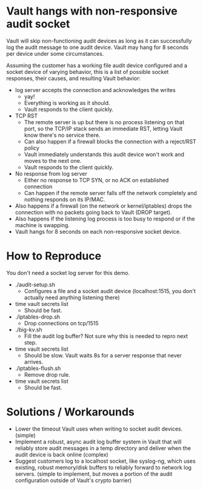 # Vault hangs with non-responsive audit socket

Vault will skip non-functioning audit devices as long as it can successfully log the audit message to one audit device. Vault may hang for 8 seconds per device under some circumstances.

Assuming the customer has a working file audit device configured and a socket device of varying behavior, this is a list of possible socket responses, their causes, and resulting Vault behavior:

- log server accepts the connection and acknowledges the writes
  - yay!
  - Everything is working as it should.
  - Vault responds to the client quickly.
- TCP RST
  - The remote server is up but there is no process listening on that port, so the TCP/IP stack sends an immediate RST, letting Vault know there's no service there.
  - Can also happen if a firewall blocks the connection with a reject/RST policy
  - Vault immediately understands this audit device won't work and moves to the next one.
  - Vault responds to the client quickly.
- No response from log server
  - Either no response to TCP SYN, or no ACK on established connection
  - Can happen if the remote server falls off the network completely and nothing responds on its IP/MAC.
-   Also happens if a firewall (on the network or kernel/iptables) drops the connection with no packets going back to Vault (DROP target).
-   Also happens if the listening log process is too busy to respond or if the machine is swapping.
-   Vault hangs for 8 seconds on each non-responsive socket device.




# How to Reproduce 

You don't need a socket log server for this demo. 

- ./audit-setup.sh 
  - Configures a file and a socket audit device (localhost:1515, you don't actually need anything listening there)
- time vault secrets list 
  - Should be fast.
- ./iptables-drop.sh 
  - Drop connections on tcp/1515
- ./big-kv.sh
  - Fill the audit log buffer? Not sure why this is needed to repro next step.
- time vault secrets list
  - Should be slow. Vault waits 8s for a server response that never arrives.
- ./iptables-flush.sh
  - Remove drop rule. 
- time vault secrets list 
  - Should be fast.

# Solutions / Workarounds

- Lower the timeout Vault uses when writing to socket audit devices. (simple)
- Implement a robust, async audit log buffer system in Vault that will reliably store audit messages in a temp directory and deliver when the audit device is back online (complex)
- Suggest customers log to a localhost socket, like syslog-ng, which uses existing, robust memory/disk buffers to reliably forward to network log servers. (simple to implement, but moves a portion of the audit configuration outside of Vault's crypto barrier)


